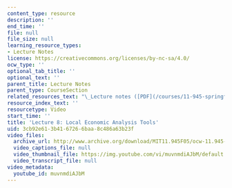 ```yaml
---
content_type: resource
description: ''
end_time: ''
file: null
file_size: null
learning_resource_types:
- Lecture Notes
license: https://creativecommons.org/licenses/by-nc-sa/4.0/
ocw_type: ''
optional_tab_title: ''
optional_text: ''
parent_title: Lecture Notes
parent_type: CourseSection
related_resources_text: "\_Lecture notes ([PDF](/courses/11-945-springfield-studio-fall-2005/resources/lect8_pres))"
resource_index_text: ''
resourcetype: Video
start_time: ''
title: 'Lecture 8: Local Economic Analysis Tools'
uid: 3cb92e61-3b41-6726-6baa-8c486a63b23f
video_files:
  archive_url: http://www.archive.org/download/MIT11.945F05/ocw-11.945-04oct2005-220k.mp4
  video_captions_file: null
  video_thumbnail_file: https://img.youtube.com/vi/muvnmdiAJbM/default.jpg
  video_transcript_file: null
video_metadata:
  youtube_id: muvnmdiAJbM
---
```

